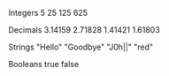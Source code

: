 Integers
  5
  25
  125
  625

Decimals
  3.14159
  2.71828
  1.41421
  1.61803

Strings
  "Hello"
  "Goodbye"
  "J0h|\|"
  "red"

Booleans
  true
  false
